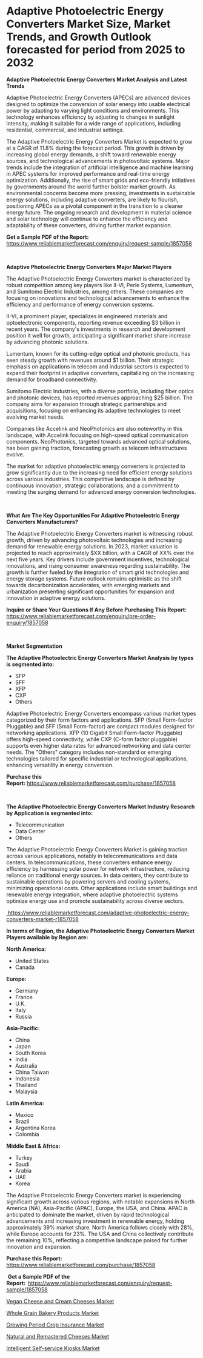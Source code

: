 <p><h1>Adaptive Photoelectric Energy Converters Market Size, Market Trends, and Growth Outlook forecasted for period from 2025 to 2032</h1></p><p><strong>Adaptive Photoelectric Energy Converters Market Analysis and Latest Trends</strong></p>
<p><p>Adaptive Photoelectric Energy Converters (APECs) are advanced devices designed to optimize the conversion of solar energy into usable electrical power by adapting to varying light conditions and environments. This technology enhances efficiency by adjusting to changes in sunlight intensity, making it suitable for a wide range of applications, including residential, commercial, and industrial settings.</p><p>The Adaptive Photoelectric Energy Converters Market is expected to grow at a CAGR of 11.8% during the forecast period. This growth is driven by increasing global energy demands, a shift toward renewable energy sources, and technological advancements in photovoltaic systems. Major trends include the integration of artificial intelligence and machine learning in APEC systems for improved performance and real-time energy optimization. Additionally, the rise of smart grids and eco-friendly initiatives by governments around the world further bolster market growth. As environmental concerns become more pressing, investments in sustainable energy solutions, including adaptive converters, are likely to flourish, positioning APECs as a pivotal component in the transition to a cleaner energy future. The ongoing research and development in material science and solar technology will continue to enhance the efficiency and adaptability of these converters, driving further market expansion.</p></p>
<p><strong>Get a Sample PDF of the Report:&nbsp;</strong> <a href="https://www.reliablemarketforecast.com/enquiry/request-sample/1857058?utm_campaign=1108&utm_medium=2&utm_source=Github&utm_content=ia&utm_term=27032025&utm_id=adaptive-photoelectric-energy-converters">https://www.reliablemarketforecast.com/enquiry/request-sample/1857058</a></p>
<p>&nbsp;</p>
<p><strong>Adaptive Photoelectric Energy Converters Major Market Players</strong></p>
<p><p>The Adaptive Photoelectric Energy Converters market is characterized by robust competition among key players like II-VI, Perle Systems, Lumentum, and Sumitomo Electric Industries, among others. These companies are focusing on innovations and technological advancements to enhance the efficiency and performance of energy conversion systems.</p><p>II-VI, a prominent player, specializes in engineered materials and optoelectronic components, reporting revenue exceeding $3 billion in recent years. The company's investments in research and development position it well for growth, anticipating a significant market share increase by advancing photonic solutions.</p><p>Lumentum, known for its cutting-edge optical and photonic products, has seen steady growth with revenues around $1 billion. Their strategic emphasis on applications in telecom and industrial sectors is expected to expand their footprint in adaptive converters, capitalizing on the increasing demand for broadband connectivity.</p><p>Sumitomo Electric Industries, with a diverse portfolio, including fiber optics and photonic devices, has reported revenues approaching $25 billion. The company aims for expansion through strategic partnerships and acquisitions, focusing on enhancing its adaptive technologies to meet evolving market needs.</p><p>Companies like Accelink and NeoPhotonics are also noteworthy in this landscape, with Accelink focusing on high-speed optical communication components. NeoPhotonics, targeted towards advanced optical solutions, has been gaining traction, forecasting growth as telecom infrastructures evolve.</p><p>The market for adaptive photoelectric energy converters is projected to grow significantly due to the increasing need for efficient energy solutions across various industries. This competitive landscape is defined by continuous innovation, strategic collaborations, and a commitment to meeting the surging demand for advanced energy conversion technologies.</p></p>
<p>&nbsp;</p>
<p><strong>What Are The Key Opportunities For Adaptive Photoelectric Energy Converters Manufacturers?</strong></p>
<p><p>The Adaptive Photoelectric Energy Converters market is witnessing robust growth, driven by advancing photovoltaic technologies and increasing demand for renewable energy solutions. In 2023, market valuation is projected to reach approximately $XX billion, with a CAGR of XX% over the next five years. Key drivers include government incentives, technological innovations, and rising consumer awareness regarding sustainability. The growth is further fueled by the integration of smart grid technologies and energy storage systems. Future outlook remains optimistic as the shift towards decarbonization accelerates, with emerging markets and urbanization presenting significant opportunities for expansion and innovation in adaptive energy solutions.</p></p>
<p><strong>Inquire or Share Your Questions If Any Before Purchasing This Report:</strong> <a href="https://www.reliablemarketforecast.com/enquiry/pre-order-enquiry/1857058?utm_campaign=1108&utm_medium=2&utm_source=Github&utm_content=ia&utm_term=27032025&utm_id=adaptive-photoelectric-energy-converters">https://www.reliablemarketforecast.com/enquiry/pre-order-enquiry/1857058</a></p>
<p>&nbsp;</p>
<p><strong>Market Segmentation</strong></p>
<p><strong>The Adaptive Photoelectric Energy Converters Market Analysis by types is segmented into:</strong></p>
<p><ul><li>SFP</li><li>SFF</li><li>XFP</li><li>CXP</li><li>Others</li></ul></p>
<p><p>Adaptive Photoelectric Energy Converters encompass various market types categorized by their form factors and applications. SFP (Small Form-factor Pluggable) and SFF (Small Form-factor) are compact modules designed for networking applications. XFP (10 Gigabit Small Form-factor Pluggable) offers high-speed connectivity, while CXP (C-form factor pluggable) supports even higher data rates for advanced networking and data center needs. The "Others" category includes non-standard or emerging technologies tailored for specific industrial or technological applications, enhancing versatility in energy conversion.</p></p>
<p><strong>Purchase this Report:&nbsp;</strong><a href="https://www.reliablemarketforecast.com/purchase/1857058?utm_campaign=1108&utm_medium=2&utm_source=Github&utm_content=ia&utm_term=27032025&utm_id=adaptive-photoelectric-energy-converters">https://www.reliablemarketforecast.com/purchase/1857058</a></p>
<p>&nbsp;</p>
<p><strong>The Adaptive Photoelectric Energy Converters Market Industry Research by Application is segmented into:</strong></p>
<p><ul><li>Telecommunication</li><li>Data Center</li><li>Others</li></ul></p>
<p><p>The Adaptive Photoelectric Energy Converters Market is gaining traction across various applications, notably in telecommunications and data centers. In telecommunications, these converters enhance energy efficiency by harnessing solar power for network infrastructure, reducing reliance on traditional energy sources. In data centers, they contribute to sustainable operations by powering servers and cooling systems, minimizing operational costs. Other applications include smart buildings and renewable energy integration, where adaptive photoelectric systems optimize energy use and promote sustainability across diverse sectors.</p></p>
<p><a href="https://www.reliablemarketforecast.com/adaptive-photoelectric-energy-converters-market-r1857058?utm_campaign=1108&utm_medium=2&utm_source=Github&utm_content=ia&utm_term=27032025&utm_id=adaptive-photoelectric-energy-converters">&nbsp;https://www.reliablemarketforecast.com/adaptive-photoelectric-energy-converters-market-r1857058</a></p>
<p><strong>In terms of Region, the Adaptive Photoelectric Energy Converters Market Players available by Region are:</strong></p>
<p>
    <p> <strong> North America: </strong>
        <ul>
            <li>United States</li>
            <li>Canada</li>
        </ul>
        </p> 
    <p> <strong> Europe: </strong>
        <ul>
            <li>Germany</li>
            <li>France</li>
            <li>U.K.</li>
            <li>Italy</li>
            <li>Russia</li>
        </ul>
        </p> 
    <p> <strong> Asia-Pacific: </strong>
        <ul>
            <li>China</li>
            <li>Japan</li>
            <li>South Korea</li>
            <li>India</li>
            <li>Australia</li>
            <li>China Taiwan</li>
            <li>Indonesia</li>
            <li>Thailand</li>
            <li>Malaysia</li>
        </ul>
        </p> 
    <p> <strong> Latin America: </strong>
        <ul>
            <li>Mexico</li>
            <li>Brazil</li>
            <li>Argentina Korea</li>
            <li>Colombia</li>
        </ul>
        </p> 
    <p> <strong> Middle East & Africa: </strong>
        <ul>
            <li>Turkey</li>
            <li>Saudi</li>
            <li>Arabia</li>
            <li>UAE</li>
            <li>Korea</li>
        </ul>
    </p>
    </p>
<p><p>The Adaptive Photoelectric Energy Converters market is experiencing significant growth across various regions, with notable expansions in North America (NA), Asia-Pacific (APAC), Europe, the USA, and China. APAC is anticipated to dominate the market, driven by rapid technological advancements and increasing investment in renewable energy, holding approximately 39% market share. North America follows closely with 28%, while Europe accounts for 23%. The USA and China collectively contribute the remaining 10%, reflecting a competitive landscape poised for further innovation and expansion.</p></p>
<p><strong>Purchase this Report: </strong><a href="https://www.reliablemarketforecast.com/purchase/1857058?utm_campaign=1108&utm_medium=2&utm_source=Github&utm_content=ia&utm_term=27032025&utm_id=adaptive-photoelectric-energy-converters">https://www.reliablemarketforecast.com/purchase/1857058</a></p>
<p>&nbsp;<strong>Get a Sample PDF of the Report:&nbsp;&nbsp;</strong><a href="https://www.reliablemarketforecast.com/enquiry/request-sample/1857058?utm_campaign=1108&utm_medium=2&utm_source=Github&utm_content=ia&utm_term=27032025&utm_id=adaptive-photoelectric-energy-converters">https://www.reliablemarketforecast.com/enquiry/request-sample/1857058</a></p>
<p><strong></strong></p>
<p><p><a href="https://github.com/winjelequegt/Market-Research-Report-List-1/blob/main/vegan-cheese-and-cream-cheeses-market.md?utm_campaign=1108&utm_medium=2&utm_source=Github&utm_content=ia&utm_term=27032025&utm_id=adaptive-photoelectric-energy-converters">Vegan Cheese and Cream Cheeses Market</a></p><p><a href="https://github.com/fontshatintj/Market-Research-Report-List-1/blob/main/whole-grain-bakery-products-market.md?utm_campaign=1108&utm_medium=2&utm_source=Github&utm_content=ia&utm_term=27032025&utm_id=adaptive-photoelectric-energy-converters">Whole Grain Bakery Products Market</a></p><p><a href="https://github.com/nedzazollo74/Market-Research-Report-List-1/blob/main/growing-period-crop-insurance-market.md?utm_campaign=1108&utm_medium=2&utm_source=Github&utm_content=ia&utm_term=27032025&utm_id=adaptive-photoelectric-energy-converters">Growing Period Crop Insurance Market</a></p><p><a href="https://github.com/bredevasil2q/Market-Research-Report-List-1/blob/main/natural-and-remastered-cheeses-market.md?utm_campaign=1108&utm_medium=2&utm_source=Github&utm_content=ia&utm_term=27032025&utm_id=adaptive-photoelectric-energy-converters">Natural and Remastered Cheeses Market</a></p><p><a href="https://github.com/firdwsermald/Market-Research-Report-List-1/blob/main/intelligent-self-service-kiosks-market.md?utm_campaign=1108&utm_medium=2&utm_source=Github&utm_content=ia&utm_term=27032025&utm_id=adaptive-photoelectric-energy-converters">Intelligent Self-service Kiosks Market</a></p></p>
